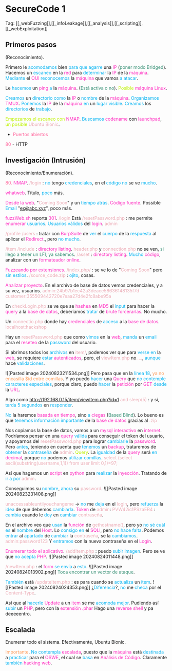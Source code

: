 # SecureCode 1

Tag: [[_webFuzzing]],[[_infoLeakage]],[[_analysis]],[[_scripting]],[[_webExploitation]]

## Primeros pasos
(Reconocimiento).

Primero le <span style="color:#07b4f2">acomodamos</span> bien<span style="color:#07b4f2"> para que agarre</span> una <span style="color:#ff2dc0">IP</span> (<span style="color:#379075">poner modo Bridged</span>).
Hacemos un <span style="color:#07b4f2">escaneo</span> en la <span style="color:#ff2dc0">red</span> para <span style="color:#07b4f2">determinar</span> la <span style="color:#ff2dc0">IP</span> de la <span style="color:#ff2dc0">máquina</span>.
<span style="color:#07b4f2">Mediante</span> el <span style="color:#ff2dc0">OUI</span> <span style="color:#07b4f2">reconocemos</span> la <span style="color:#ff2dc0">máquina</span> que vamos<span style="color:#07b4f2"> a atacar</span>.

Le <span style="color:#07b4f2">hacemos</span> un <span style="color:#ff2dc0">ping</span> <span style="color:#07b4f2">a</span> la <span style="color:#ff2dc0">máquina</span>. (<span style="color:#379075">Está activa o no</span>).
<span style="color:#bef202">Posible</span> <span style="color:#ff2dc0">máquina Linux</span>.

<span style="color:#07b4f2">Creamos</span> un <span style="color:#07b4f2">directorio</span> <span style="color:#07b4f2">como</span> la <span style="color:#ff2dc0">IP</span> o <span style="color:#07b4f2">nombre</span> de la <span style="color:#ff2dc0">máquina</span>.
<span style="color:#07b4f2">Organizamos</span> <span style="color:#ff2dc0">TMUX</span>.
<span style="color:#07b4f2">Ponemos</span> la <span style="color:#ff2dc0">IP</span> de la <span style="color:#ff2dc0">máquina</span> <span style="color:#07b4f2">en</span> un <span style="color:#07b4f2">lugar visible</span>.
<span style="color:#07b4f2">Creamos</span> los <span style="color:#07b4f2">directorios</span> de <span style="color:#07b4f2">trabajo</span>.

<span style="color:#bef202">Empezamos el escaneo con</span> <span style="color:#ff2dc0">NMAP</span>.
<span style="color:#07b4f2">Buscamos</span> <span style="color:#ff2dc0">codename</span> con <span style="color:#ff2dc0">launchpad</span>, <span style="color:#bef202">un posible</span> <span style="color:#ecacb6">Ubuntu Bionic</span>.

+ <span style="color:#ff669c">Puertos abiertos</span>

<span style="color:#ff669c">80</span> - HTTP


## Investigación (Intrusión)
(Reconocimiento/Enumeración).

<span style="color:#ff669c">80.</span>
<span style="color:#ff2dc0">NMAP</span>.
<span style="color:#ecacb6">/login</span> :    <span style="color:#07b4f2">no</span> tengo <span style="color:#07b4f2">credenciales</span>, en el <span style="color:#07b4f2">código no </span>se ve <span style="color:#07b4f2">mucho</span>.

<span style="color:#ff2dc0">whatweb</span>. Título, <span style="color:#07b4f2">poco</span> más.

<span style="color:#ff2dc0">Desde la web</span>.
"<span style="color:#ecacb6">Coming Soon</span>" y un<span style="color:#07b4f2"> tiempo atrás</span>.
<span style="color:#ff2dc0">Código fuente</span>. 
Possible <span style="color:#07b4f2">Email</span> "<span style="color:#ecacb6">ex@abc.xyz</span>", poco más.

<span style="color:#ff2dc0">fuzzWeb.sh</span> reporta <span style="color:#ff2dc0">301</span>. 
<span style="color:#ecacb6">/login</span> 
Está <span style="color:#ecacb6">/resetPassword.php</span> :    me permite <span style="color:#ff2dc0">enumerar</span> <span style="color:#07b4f2">usuarios</span>. 
<span style="color:#07b4f2">Usuarios válidos</span> del <span style="color:#ff2dc0">login</span>.
<span style="color:#ecacb6">admin</span>

<span style="color:#ecacb6">/profile</span> 
<span style="color:#ecacb6">/users</span> :    tratar con <span style="color:#ff2dc0">BurpSuite</span> de <span style="color:#07b4f2">ver</span> el <span style="color:#07b4f2">cuerpo</span> de la <span style="color:#07b4f2">respuesta</span> al aplicar el <span style="color:#ff2dc0">Redirect</span>., pero <span style="color:#07b4f2">no mucho</span>.

<span style="color:#ecacb6">/item </span>
<span style="color:#ecacb6">/include</span> :    <span style="color:#ff2dc0">directory listing</span>. <span style="color:#ecacb6">header.php</span> y <span style="color:#ecacb6">connection.php</span> no se ven, <span style="color:#379075">si llego a tener un LFI, ya sabemos</span>.
<span style="color:#ecacb6">/asset</span> :    <span style="color:#ff2dc0">directory listing</span>. <span style="color:#07b4f2">Mucho</span> <span style="color:#ff2dc0">código</span>, analizar con un<span style="color:#ff2dc0"> formateador online</span>.

<span style="color:#ff2dc0">Fuzzeando por extensiones.</span>
<span style="color:#ecacb6">/index.php/</span> :    se ve lo de "<span style="color:#ecacb6">Coming Soon</span>" pero <span style="color:#07b4f2">sin estilos</span>.
<span style="color:#ecacb6">/source_code.zip</span> :    <span style="color:#07b4f2">ojito</span>, cosas.

<span style="color:#ff2dc0">Analizar proyecto</span>.
En el archivo de base de datos vemos credenciales, y a su vez, usuarios.
<span style="color:#ecacb6">admin:24b97b1ec42a3deace58636148135f7d</span>
<span style="color:#ecacb6">customer:355509442720e7eaa27d4e2fc8abe95a</span> 

En <span style="color:#ecacb6">checkLogin.php</span> se ve que se <span style="color:#ff2dc0">hashea</span> en <span style="color:#ff2dc0">MD5</span> el <span style="color:#07b4f2">input</span> para hacer la <span style="color:#ff2dc0">query</span> a la <span style="color:#ff2dc0">base de datos</span>, deberíamos <span style="color:#07b4f2">tratar</span> de <span style="color:#ff2dc0">brute forcerarlas</span>. No mucho.

Un <span style="color:#ecacb6">connectio.php</span> donde hay <span style="color:#ff2dc0">credenciales</span> de <span style="color:#07b4f2">acceso</span> a la <span style="color:#ff2dc0">base de datos</span>.
<span style="color:#ecacb6">localhost:hackshop</span>

Hay un <span style="color:#ecacb6">resetPassword.php </span>que como <span style="color:#07b4f2">vimos</span> en la <span style="color:#ff2dc0">web</span>, <span style="color:#07b4f2">manda</span> un <span style="color:#07b4f2">email</span> para el <span style="color:#ff2dc0">reseteo</span> de la <span style="color:#07b4f2">password</span> del usuario.

Si abrimos todos los <span style="color:#07b4f2">archivos</span> en <span style="color:#ecacb6">item/</span>, podemos ver que para<span style="color:#07b4f2"> verse en</span> la <span style="color:#ff2dc0">web</span>, se requiere <span style="color:#07b4f2">estar</span> <span style="color:#ff2dc0">autenticados</span>, pero, el <span style="color:#ecacb6">viewItem.php</span> no<span style="color:#ecacb6">.  _.</span>, <span style="color:#07b4f2">aunque</span> hace <span style="color:#07b4f2">validaciones</span>.

![[Pasted image 20240823211534.png]]
Pero pasa que en la<span style="color:#07b4f2"> línea 18</span>, <span style="color:#ff9a57">ya no encasilla $id entre comillas</span>. Y yo puedo <span style="color:#07b4f2">hacer</span> una <span style="color:#ff2dc0">Query</span> que <span style="color:#07b4f2">no contemple caracteres especiales</span>, porque claro, puedo <span style="color:#07b4f2">hacer</span> la <span style="color:#ff2dc0">petición</span> por <span style="color:#ff2dc0">GET</span> <span style="color:#07b4f2">desde</span> la <span style="color:#ff2dc0">URL</span>.

Algo como
<span style="color:#ecacb6">http://192.168.0.15/item/viewItem.php?id=1 and sleep(5)</span> :    y sí, <span style="color:#07b4f2">tarda 5 segundos</span> en <span style="color:#07b4f2">responder</span>.

<span style="color:#07b4f2">No</span> la haremos<span style="color:#ff2dc0"> basada en tiempo</span>, sino <span style="color:#07b4f2">a</span> <span style="color:#ff2dc0">ciegas</span> (<span style="color:#379075">Based Blind</span>).
Lo bueno es que <span style="color:#07b4f2">tenemos información importante</span> de la <span style="color:#ff2dc0">base de datos</span> gracias al <span style="color:#ecacb6">.zip</span>

Nos copiamos la base de datos, vamos a un <span style="color:#ff2dc0">mysql interactivo</span> en <span style="color:#ff2dc0">internet</span>. Podríamos pensar en una <span style="color:#ff2dc0">query</span> <span style="color:#07b4f2">válida</span> para conseguir el token del usuario, y apoyarnos del <span style="color:#ecacb6">resetPassword.php</span> para lograr <span style="color:#07b4f2">cambiarle</span> la <span style="color:#ff2dc0">password</span>.
Pero <span style="color:#07b4f2">antes</span>, teniendo en cuenta que <span style="color:#07b4f2">tenemos</span> un <span style="color:#ff2dc0">backup</span>, trataremos de <span style="color:#07b4f2">obtener</span> la <span style="color:#07b4f2">contraseña</span> de <span style="color:#ecacb6">admin</span>.
<span style="color:#bef202">Query</span>.
La <span style="color:#07b4f2">igualdad</span> de la <span style="color:#ff2dc0">query</span> será <span style="color:#07b4f2">en</span> <span style="color:#ff2dc0">decimal</span>, porque <span style="color:#07b4f2">no</span> podemos <span style="color:#07b4f2">utilizar comillas</span>.
<span style="color:#ecacb6">select (select ascii(substring(username,1,1)) from user limit 0,1)=97;</span>

Así que hagamos un <span style="color:#ff2dc0">script</span> en <span style="color:#ff2dc0">python</span> para <span style="color:#07b4f2">realizar</span> la <span style="color:#ff2dc0">inyección</span>. Tratando de <span style="color:#07b4f2">ir a por</span> <span style="color:#ecacb6">admin</span>.

Conseguimos su <span style="color:#07b4f2">nombre</span>, <span style="color:#07b4f2">ahora</span> su <span style="color:#ecacb6">password</span>.
![[Pasted image 20240823231408.png]]

<span style="color:#ecacb6">unaccessableuntilyouchangeme</span> -> <span style="color:#07b4f2">no</span> me <span style="color:#07b4f2">deja</span> en el <span style="color:#ecacb6">login</span>, pero <span style="color:#07b4f2">refuerza</span> la <span style="color:#07b4f2">idea</span> de que debemos <span style="color:#07b4f2">cambiarla</span>.
<span style="color:#ff2dc0">Token</span> de <span style="color:#ecacb6">admin</span>: <span style="color:#ecacb6">PVW42ic1PSzaER4</span> :    <span style="color:#07b4f2">cambia</span> cuando le <span style="color:#07b4f2">doy</span> en <span style="color:#07b4f2">cambiar</span> <span style="color:#ecacb6">contraseña</span>.

En el archivo veo que <span style="color:#07b4f2">usan</span> la <span style="color:#ff2dc0">función</span> de <span style="color:#ecacb6">gethostname()</span>, pero yo <span style="color:#07b4f2">no sé cuál es</span> el <span style="color:#07b4f2">nombre</span> del <span style="color:#ff2dc0">Host</span>. Lo <span style="color:#07b4f2">consigo en</span> el <span style="color:#ff2dc0">SQLI</span>, pero <span style="color:#07b4f2">no hace falta</span>.
Podemos <span style="color:#07b4f2">entrar</span> al <span style="color:#07b4f2">apartado</span> de <span style="color:#07b4f2">cambiar</span> la <span style="color:#ecacb6">contraseña</span>, se la <span style="color:#07b4f2">cambiamos</span>.
<span style="color:#ecacb6">admin:password123</span>
Y <span style="color:#07b4f2">entramos</span> con la nueva contraseña en el <span style="color:#ff2dc0">Login</span>.

<span style="color:#ff2dc0">Enumerar todo el aplicativo</span>.
<span style="color:#ecacb6">/addItem.php</span> :    puedo<span style="color:#07b4f2"> subir imagen</span>.
Pero se ve que <span style="color:#07b4f2">no acepta</span> <span style="color:#ff2dc0">PHP</span>.
![[Pasted image 20240824011448.png]]

<span style="color:#ecacb6">/newItem.php</span> :    el <span style="color:#ff2dc0">form</span> <span style="color:#07b4f2">se envía </span>a <span style="color:#07b4f2">esto</span>.
![[Pasted image 20240824013902.png]]
<span style="color:#379075">Toca encontrar un vector de ataque</span>.

<span style="color:#07b4f2">También</span> está
<span style="color:#ecacb6">/updateItem.php</span> :    es para cuando se <span style="color:#07b4f2">actualiza</span> un <span style="color:#07b4f2">item</span>.
![[Pasted image 20240824024353.png]]
¿<span style="color:#07b4f2">Diferencia</span>?, <span style="color:#07b4f2">no</span> me <span style="color:#07b4f2">checa</span> por el <span style="color:#ecacb6">Content-Type</span>.

Así que al <span style="color:#07b4f2">hacerle</span> <span style="color:#ff2dc0">Update</span> a un <span style="color:#ff2dc0">item</span> se me <span style="color:#07b4f2">acomoda mejor</span>.  Pudiendo así <span style="color:#07b4f2">subir</span> un <span style="color:#ff2dc0">PHP</span>, pero con la <span style="color:#ff2dc0">extensión .phar</span>
Hago una <span style="color:#ff2dc0">reverse shell</span> y pa deeeeentro.


## Escalada

Enumerar todo el sistema.
Efectivamente, Ubuntu Bionic.

<span style="color:#ff9a57">Importante</span>.
<span style="color:#07b4f2">No contempla </span><span style="color:#ff2dc0">escalada</span>, puesto que la <span style="color:#ff2dc0">máquina</span> está <span style="color:#07b4f2">destinada</span> a <span style="color:#07b4f2">practicar</span> para el <span style="color:#ff2dc0">OSWE</span>, el cual se <span style="color:#07b4f2">basa</span> en <span style="color:#ff2dc0">Análisis de Código</span>. Claramente <span style="color:#07b4f2">también</span> <span style="color:#ff2dc0">hacking web</span>.
